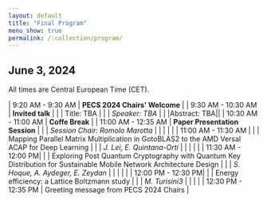 ```yaml
---
layout: default
title: "Final Program"
menu_show: true
permalink: /:collection/program/
---
```





## June 3, 2024

All times are Central European Time (CET).

| 9:20 AM - 9:30 AM | **PECS 2024 Chairs' Welcome** |
| 9:30 AM - 10:30 AM | **Invited talk** |
| | Title: TBA |
| | *Speaker: TBA* |
| |Abstract: TBA||
| 10:30 AM - 11:00 AM | **Coffe Break** |
| 11:00 AM - 12:35 AM | **Paper Presentation Session** |
| | *Session Chair: Romolo Marotta* |
| | |
| | 11:00 AM - 11:30 AM |
| | Mapping Parallel Matrix Multiplication in GotoBLAS2 to the AMD Versal ACAP for Deep Learning |
| | *J. Lei, E. Quintana-Ortí* |
| | |
| | 11:30  AM - 12:00 PM|
| | Exploring Post Quantum Cryptography with Quantum Key Distribution for Sustainable Mobile Network Architecture Design |
| | *S. Hoque, A. Aydeger, E. Zeydan* |
| | |
| | 12:00 PM - 12:30 PM|
| | Energy efficiency: a Lattice Boltzmann study |
| | *M. Turisini3* |
| | |
| 12:30 PM - 12:35 PM | Greeting message from PECS 2024 Chairs |




